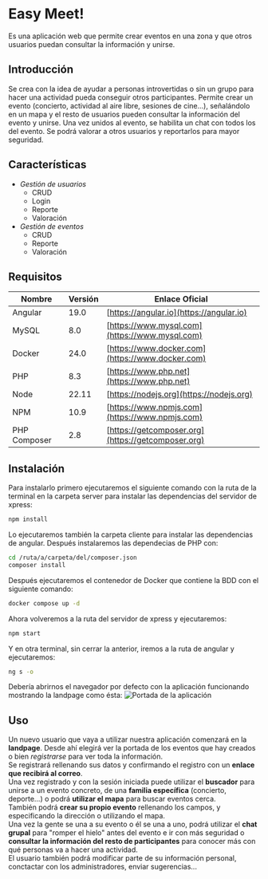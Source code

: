 # **Easy Meet!** #
Es una aplicación web que permite crear eventos en una zona y que otros
usuarios puedan consultar la información y unirse. 

## **Introducción** ##
Se crea con la idea de ayudar a personas introvertidas o sin un grupo para hacer una actividad pueda conseguir otros participantes.
Permite crear un evento (concierto, actividad al aire libre, sesiones de cine...), señalándolo en un mapa y el resto de usuarios 
pueden consultar la información del evento y unirse. Una vez unidos al evento, se habilita un chat con todos los del evento.
Se podrá valorar a otros usuarios y reportarlos para mayor seguridad.

## **Características** ##
- *Gestión de usuarios*
  - CRUD
  - Login
  - Reporte
  - Valoración
- *Gestión de eventos*
  - CRUD
  - Reporte
  - Valoración

## **Requisitos** ##
| Nombre               | Versión | Enlace Oficial                                      |
|----------------------|---------|-----------------------------------------------------|
| Angular              | 19.0    | [https://angular.io](https://angular.io)            |
| MySQL                | 8.0     | [https://www.mysql.com](https://www.mysql.com)       |
| Docker               | 24.0    | [https://www.docker.com](https://www.docker.com)     |
| PHP                  | 8.3     | [https://www.php.net](https://www.php.net)           |
| Node                 | 22.11   | [https://nodejs.org](https://nodejs.org)             |
| NPM                  | 10.9    | [https://www.npmjs.com](https://www.npmjs.com)       |
| PHP Composer         | 2.8     | [https://getcomposer.org](https://getcomposer.org)    |

## **Instalación** ##
Para instalarlo primero ejecutaremos el siguiente comando con la ruta de la terminal en la carpeta server para instalar 
las dependencias del servidor de xpress:
```bash
npm install
```
Lo ejecutaremos también la carpeta cliente para instalar las dependencias de angular.
Después instalaremos las dependecias de PHP con:
```bash
cd /ruta/a/carpeta/del/composer.json
composer install
```
Después ejecutaremos el contenedor de Docker que contiene la BDD con el siguiente comando:
```bash
docker compose up -d
```
Ahora volveremos a la ruta del servidor de xpress y ejecutaremos: 
```bash
npm start
```
Y en otra terminal, sin cerrar la anterior, iremos a la ruta de angular y ejecutaremos:
```bash
ng s -o
```
Debería abrirnos el navegador por defecto con la aplicación funcionando mostrando la landpage como ésta:
![Portada de la aplicación](http://vps-1801da8f.vps.ovh.net/Curso2024-2025/tfg/Captura.PNG)

## **Uso** ##
Un nuevo usuario que vaya a utilizar nuestra aplicación comenzará en la **landpage**. Desde ahí elegirá ver la portada de los eventos que hay creados o bien *registrarse* para ver toda la información.<br>
Se registrará rellenando sus datos y confirmando el registro con un **enlace que recibirá al correo**.<br>
Una vez registrado y con la sesión iniciada puede utilizar el **buscador** para unirse a un evento concreto, de una **familia específica** (concierto, deporte...) o podrá **utilizar el mapa** para buscar eventos cerca.<br>
También podrá **crear su propio evento** rellenando los campos, y especificando la dirección o utilizando el mapa.<br>
Una vez la gente se una a su evento o él se una a uno, podrá utilizar el **chat grupal** para "romper el hielo" antes 
del evento e ir con más seguridad o **consultar la información del resto de participantes** para conocer más con 
qué personas va a hacer una actividad.<br>
El usuario también podrá modificar parte de su información personal, conctactar con los administradores, enviar 
sugerencias...